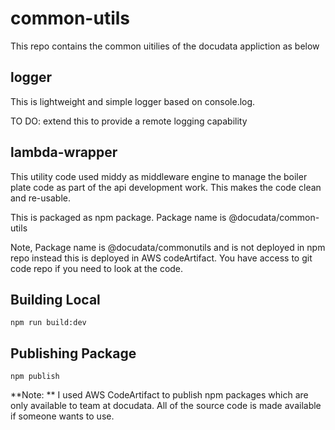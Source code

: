 # common-utils
This repo contains the common uitilies of the docudata appliction as below


## logger
This is lightweight and simple logger based on console.log. 

TO DO: extend this to provide a remote logging capability
    
## lambda-wrapper
This utility code used middy as middleware engine to manage the boiler plate code as part 
of the api development work. This makes the code clean and re-usable.

This is packaged as npm package. Package name is @docudata/common-utils

Note, Package name is @docudata/commonutils and is not deployed in npm repo instead this is deployed in AWS codeArtifact. You have access to git code repo if you need to look at the code.


## Building Local

`npm run build:dev`  

## Publishing Package

`npm publish`

**Note: ** I used AWS CodeArtifact to publish npm packages which are only available to team at docudata. All of the source code is made available if someone wants to use. 




